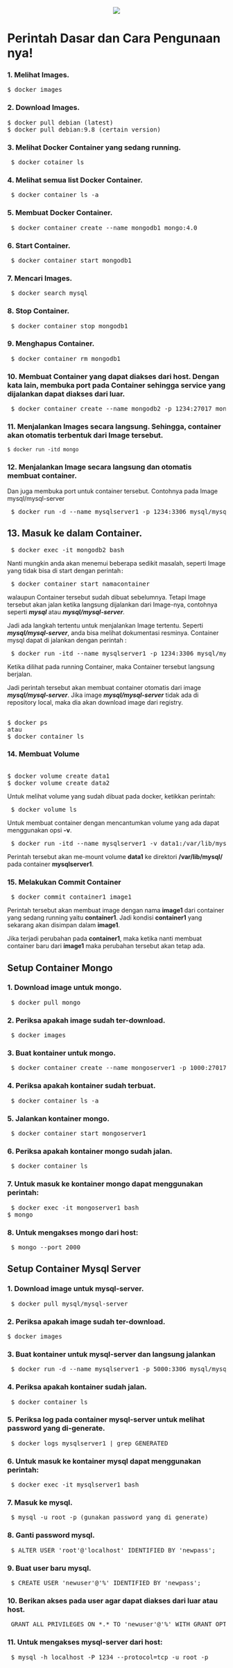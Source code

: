 <p align="center"><img src="https://drive.google.com/uc?export=view&id=1B2skhoyxRxEG60l5DMdkfjHKOCBFRllZ"></p>

# Perintah Dasar dan Cara Pengunaan nya!
### 1. Melihat Images.
<pre>$ docker images</pre>

### 2. Download Images.
<pre>$ docker pull debian (latest)
$ docker pull debian:9.8 (certain version)</pre>

### 3. Melihat Docker Container yang sedang running.
<pre> $ docker cotainer ls </pre>

### 4. Melihat semua list Docker Container.</p>
<pre> $ docker container ls -a</pre>

### 5. Membuat Docker Container.
<pre> $ docker container create --name mongodb1 mongo:4.0</pre>

### 6. Start Container.
<pre> $ docker container start mongodb1</code></pre>

### 7. Mencari Images.
<pre> $ docker search mysql</code></pre>

### 8. Stop Container.
<pre> $ docker container stop mongodb1</pre>

### 9. Menghapus Container.
<pre> $ docker container rm mongodb1</pre>

### 10. Membuat Container yang dapat diakses dari host. Dengan kata lain, membuka port pada Container sehingga service yang dijalankan dapat diakses dari luar.
<pre> $ docker container create --name mongodb2 -p 1234:27017 mongo</code></pre>

### 11. Menjalankan Images secara langsung. Sehingga, container akan otomatis terbentuk dari Image tersebut.
<pre class="wp-block-code"><code class="">$ docker run -itd mongo</code></pre>

### 12. Menjalankan Image secara langsung dan otomatis membuat container. 
<p>Dan juga membuka port untuk container tersebut. Contohnya pada Image mysql/mysql-server</p>
<pre> $ docker run -d --name mysqlserver1 -p 1234:3306 mysql/mysql-server</code></pre>

## 13. Masuk ke dalam Container.
<pre> $ docker exec -it mongodb2 bash</code></pre>
<p>Nanti mungkin anda akan menemui beberapa sedikit masalah, seperti Image yang tidak bisa di start dengan perintah<code>:</code></p>
<pre> $ docker container start namacontainer</code></pre>

<p>walaupun Container tersebut sudah dibuat sebelumnya. Tetapi Image tersebut akan jalan ketika langsung dijalankan dari Image-nya, contohnya seperti <strong><em>mysql</em></strong> atau <strong><em>mysql/mysql-server</em></strong>. </p>

<p>Jadi ada langkah tertentu untuk menjalankan Image tertentu. Seperti <strong><em>mysql/mysql-server</em></strong>, anda bisa melihat dokumentasi resminya. Container mysql dapat di jalankan dengan perintah : </p>

<pre> $ docker run -itd --name mysqlserver1 -p 1234:3306 mysql/mysql-server </pre>
<p>Ketika dilihat pada running Container, maka Container tersebut langsung berjalan. </p>
<p>Jadi perintah tersebut akan membuat container otomatis dari image <strong><em>mysql/mysql-server</em></strong>. Jika image <strong><em>mysql/mysql-server</em></strong> tidak ada di repository local, maka dia akan download image dari registry.</p>

<pre> 
$ docker ps
atau 
$ docker container ls</pre>

### 14. Membuat Volume
<pre> 
$ docker volume create data1
$ docker volume create data2 </pre>

<p>Untuk melihat volume yang sudah dibuat pada docker, ketikkan perintah:</p>
<pre> $ docker volume ls </pre>
<p>Untuk membuat container dengan mencantumkan volume yang ada dapat menggunakan opsi <strong>-v</strong>.</p>

<pre> $ docker run -itd --name mysqlserver1 -v data1:/var/lib/mysql -p 1234:3306 mysql </pre>
<p>Perintah tersebut akan me-mount volume <strong>data1</strong> ke direktori <strong>/var/lib/mysql/</strong> pada container <strong>mysqlserver1</strong>.</p>

### 15. Melakukan Commit Container
<pre> $ docker commit container1 image1 </pre>

<p>Perintah tersebut akan membuat image dengan nama <strong>image1</strong> dari container yang sedang running yaitu <strong>container1</strong>. Jadi kondisi <strong>container1</strong> yang sekarang akan disimpan dalam <strong>image1</strong>.</p>

<p>Jika terjadi perubahan pada <strong>container1</strong>, maka ketika nanti membuat container baru dari <strong>image1</strong> maka perubahan tersebut akan tetap ada.</p>



## Setup Container Mongo

### 1. Download image untuk mongo.
<pre> $ docker pull mongo </pre>

### 2. Periksa apakah image sudah ter-download.</p>
<pre> $ docker images</pre>

### 3. Buat kontainer untuk mongo.
<pre> $ docker container create --name mongoserver1 -p 1000:27017 mongo </pre>

### 4. Periksa apakah kontainer sudah terbuat.
<pre> $ docker container ls -a </pre>

### 5. Jalankan kontainer mongo.
<pre> $ docker container start mongoserver1 </pre>

### 6. Periksa apakah kontainer mongo sudah jalan.
<pre> $ docker container ls </pre>

### 7. Untuk masuk ke kontainer mongo dapat menggunakan perintah:
<pre> $ docker exec -it mongoserver1 bash
$ mongo</code></pre>

### 8. Untuk mengakses mongo dari host:
<pre> $ mongo --port 2000</pre>


## Setup Container Mysql Server

### 1. Download image untuk mysql-server.
<pre> $ docker pull mysql/mysql-server</pre>

### 2. Periksa apakah image sudah ter-download.
<pre>$ docker images</pre>

### 3. Buat kontainer untuk mysql-server dan langsung jalankan
<pre> $ docker run -d --name mysqlserver1 -p 5000:3306 mysql/mysql-server </pre>

### 4. Periksa apakah kontainer sudah jalan.
<pre> $ docker container ls </pre>

### 5. Periksa log pada container mysql-server untuk melihat password yang di-generate.
<pre> $ docker logs mysqlserver1 | grep GENERATED</pre>

### 6. Untuk masuk ke kontainer mysql dapat menggunakan perintah:
<pre> $ docker exec -it mysqlserver1 bash </pre>

### 7. Masuk ke mysql.
<pre> $ mysql -u root -p (gunakan password yang di generate)</pre>

### 8. Ganti password mysql.
<pre> $ ALTER USER 'root'@'localhost' IDENTIFIED BY 'newpass';</pre>

### 9. Buat user baru mysql.
<pre> $ CREATE USER 'newuser'@'%' IDENTIFIED BY 'newpass';</pre>

### 10. Berikan akses pada user agar dapat diakses dari luar atau host.
<pre> GRANT ALL PRIVILEGES ON *.* TO 'newuser'@'%' WITH GRANT OPTION;</pre>

### 11. Untuk mengakses mysql-server dari host:
<pre> $ mysql -h localhost -P 1234 --protocol=tcp -u root -p </pre>
